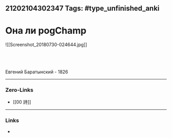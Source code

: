 21202104302347
Tags: #type_unfinished_anki 
---
# Она ли pogChamp

![[Screenshot_20180730-024644.jpg]]<br><br><br><br><br>Евгений Баратынский - 1826

---
### Zero-Links
- [[00 詩]]
---
### Links
-